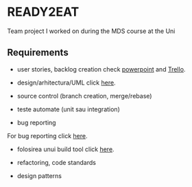 # READY2EAT
Team project I worked on during the MDS course at the Uni


## Requirements
 - user stories, backlog creation check [powerpoint](https://github.com/andreim9816/READY2EAT/blob/master/READY2EAT.pptx) and [Trello](https://trello.com/ready2eat/home).
 
 - design/arhitectura/UML click [here](https://github.com/andreim9816/READY2EAT/tree/master/Design%20%2B%20UML).
 
 - source control (branch creation, merge/rebase) 
 
 - teste automate (unit sau integration)
 
 - bug reporting
 
For bug reporting click [here](https://github.com/andreim9816/READY2EAT/issues?q=is%3Aissue+is%3Aclosed).

 - folosirea unui build tool click [here](https://github.com/andreim9816/READY2EAT/blob/master/app/build.gradle).
 
 - refactoring, code standards
 
 - design patterns
